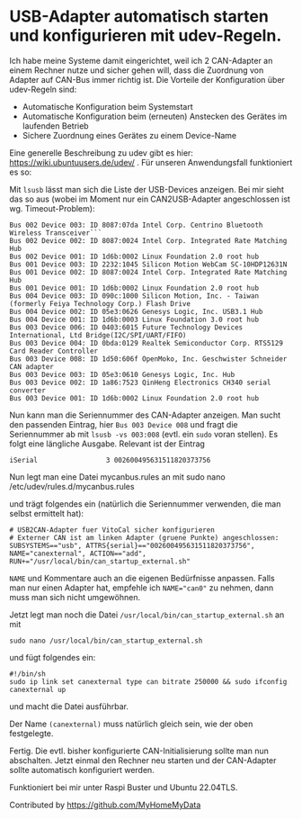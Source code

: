 # USB-Adapter automatisch starten und konfigurieren mit udev-Regeln.
Ich habe meine Systeme damit eingerichtet, weil ich 2 CAN-Adapter an einem Rechner nutze und sicher gehen will, dass die Zuordnung von Adapter auf CAN-Bus immer richtig ist. Die Vorteile der Konfiguration über udev-Regeln sind:

- Automatische Konfiguration beim Systemstart
- Automatische Konfiguration beim (erneuten) Anstecken des Gerätes im laufenden Betrieb
- Sichere Zuordnung eines Gerätes zu einem Device-Name

Eine generelle Beschreibung zu udev gibt es hier: https://wiki.ubuntuusers.de/udev/ . Für unseren Anwendungsfall funktioniert es so:

Mit `lsusb` lässt man sich die Liste der USB-Devices anzeigen. Bei mir sieht das so aus (wobei im Moment nur ein CAN2USB-Adapter angeschlossen ist wg. Timeout-Problem):

    Bus 002 Device 003: ID 8087:07da Intel Corp. Centrino Bluetooth Wireless Transceiver```
    Bus 002 Device 002: ID 8087:0024 Intel Corp. Integrated Rate Matching Hub  
    Bus 002 Device 001: ID 1d6b:0002 Linux Foundation 2.0 root hub  
    Bus 001 Device 003: ID 2232:1045 Silicon Motion WebCam SC-10HDP12631N
    Bus 001 Device 002: ID 8087:0024 Intel Corp. Integrated Rate Matching Hub
    Bus 001 Device 001: ID 1d6b:0002 Linux Foundation 2.0 root hub
    Bus 004 Device 003: ID 090c:1000 Silicon Motion, Inc. - Taiwan (formerly Feiya Technology Corp.) Flash Drive
    Bus 004 Device 002: ID 05e3:0626 Genesys Logic, Inc. USB3.1 Hub
    Bus 004 Device 001: ID 1d6b:0003 Linux Foundation 3.0 root hub
    Bus 003 Device 006: ID 0403:6015 Future Technology Devices International, Ltd Bridge(I2C/SPI/UART/FIFO)
    Bus 003 Device 004: ID 0bda:0129 Realtek Semiconductor Corp. RTS5129 Card Reader Controller
    Bus 003 Device 008: ID 1d50:606f OpenMoko, Inc. Geschwister Schneider CAN adapter
    Bus 003 Device 003: ID 05e3:0610 Genesys Logic, Inc. Hub
    Bus 003 Device 002: ID 1a86:7523 QinHeng Electronics CH340 serial converter
    Bus 003 Device 001: ID 1d6b:0002 Linux Foundation 2.0 root hub

Nun kann man die Seriennummer des CAN-Adapter anzeigen. Man sucht den passenden Eintrag, hier `Bus 003 Device 008` und fragt die Seriennummer ab mit `lsusb -vs 003:008` (evtl. ein `sudo` voran stellen). Es folgt eine längliche Ausgabe. Relevant ist der Eintrag

    iSerial                 3 002600495631511820373756

Nun legt man eine Datei mycanbus.rules an mit
    sudo nano /etc/udev/rules.d/mycanbus.rules

und trägt folgendes ein (natürlich die Seriennummer verwenden, die man selbst ermittelt hat):

    # USB2CAN-Adapter fuer VitoCal sicher konfigurieren
    # Externer CAN ist am linken Adapter (gruene Punkte) angeschlossen:
    SUBSYSTEMS=="usb", ATTRS{serial}=="002600495631511820373756", NAME="canexternal", ACTION=="add", RUN+="/usr/local/bin/can_startup_external.sh"

`NAME` und Kommentare auch an die eigenen Bedürfnisse anpassen. Falls man nur einen Adapter hat, empfehle ich `NAME="can0"` zu nehmen, dann muss man sich nicht umgewöhnen.

Jetzt legt man noch die Datei `/usr/local/bin/can_startup_external.sh` an mit

    sudo nano /usr/local/bin/can_startup_external.sh

und fügt folgendes ein:

    #!/bin/sh
    sudo ip link set canexternal type can bitrate 250000 && sudo ifconfig canexternal up

und macht die Datei ausführbar.

Der Name `(canexternal)` muss natürlich gleich sein, wie der oben festgelegte.

Fertig. Die evtl. bisher konfigurierte CAN-Initialisierung sollte man nun abschalten.
Jetzt einmal den Rechner neu starten und der CAN-Adapter sollte automatisch konfiguriert werden.

Funktioniert bei mir unter Raspi Buster und Ubuntu 22.04TLS.

Contributed by https://github.com/MyHomeMyData